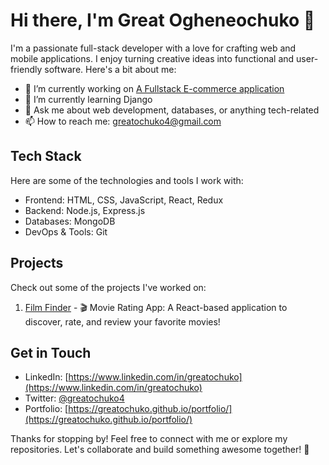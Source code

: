 # Hi there, I'm Great Ogheneochuko 👋

I'm a passionate full-stack developer with a love for crafting web and mobile applications. I enjoy turning creative ideas into functional and user-friendly software. Here's a bit about me:

- 🔭 I’m currently working on  [A Fullstack E-commerce application](mailto:greatochuko4@gmail.com)
- 🌱 I’m currently learning Django
- 💬 Ask me about web development, databases, or anything tech-related
- 📫 How to reach me: [greatochuko4@gmail.com](mailto:greatochuko4@gmail.com)

## Tech Stack
Here are some of the technologies and tools I work with:

- Frontend: HTML, CSS, JavaScript, React, Redux
- Backend: Node.js, Express.js
- Databases: MongoDB
- DevOps & Tools: Git

## Projects
Check out some of the projects I've worked on:

1. [Film Finder](https://github.com/greatochuko/film-finder) - 🎬 Movie Rating App: A React-based application to discover, rate, and review your favorite movies!


## Get in Touch
- LinkedIn: [https://www.linkedin.com/in/greatochuko](https://www.linkedin.com/in/greatochuko)
- Twitter: [@greatochuko4](https://twitter.com/greatochuko4)
- Portfolio: [https://greatochuko.github.io/portfolio/](https://greatochuko.github.io/portfolio/)

Thanks for stopping by! Feel free to connect with me or explore my repositories. Let's collaborate and build something awesome together! 🚀
